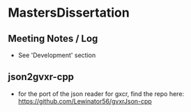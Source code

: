 # MastersDissertation

## Meeting Notes / Log
- See 'Development' section

## json2gvxr-cpp
- for the port of the json reader for gxcr, find the repo here: https://github.com/Lewinator56/gvxrJson-cpp 
